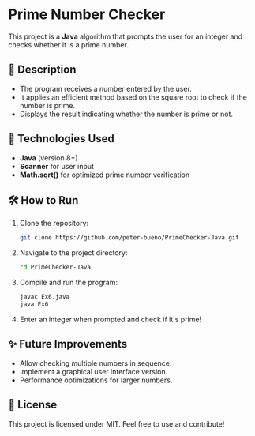 # Prime Number Checker

This project is a **Java** algorithm that prompts the user for an integer and checks whether it is a prime number.

## 📜 Description

- The program receives a number entered by the user.  
- It applies an efficient method based on the square root to check if the number is prime.  
- Displays the result indicating whether the number is prime or not.  

## 🚀 Technologies Used

- **Java** (version 8+)  
- **Scanner** for user input  
- **Math.sqrt()** for optimized prime number verification  

## 🛠 How to Run

1. Clone the repository:
   ```sh
   git clone https://github.com/peter-bueno/PrimeChecker-Java.git
   ```
2. Navigate to the project directory:
   ```sh
   cd PrimeChecker-Java
   ```
3. Compile and run the program:
   ```sh
   javac Ex6.java
   java Ex6
   ```
4. Enter an integer when prompted and check if it's prime!  

## ✨ Future Improvements

- Allow checking multiple numbers in sequence.  
- Implement a graphical user interface version.  
- Performance optimizations for larger numbers.  

## 📄 License

This project is licensed under MIT. Feel free to use and contribute!
